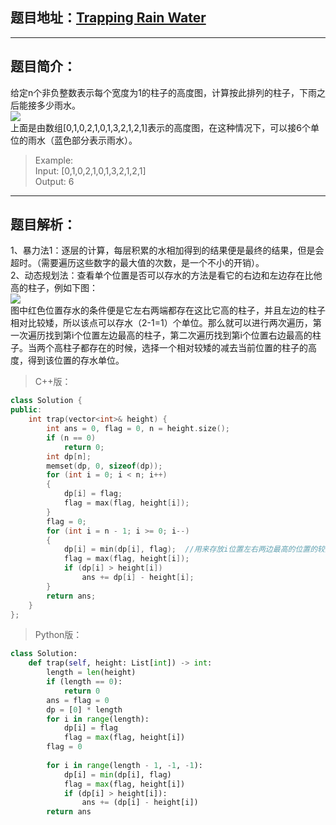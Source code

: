 ## 题目地址：[Trapping Rain Water](https://leetcode.com/problems/trapping-rain-water/)
---
## 题目简介：
给定n个非负整数表示每个宽度为1的柱子的高度图，计算按此排列的柱子，下雨之后能接多少雨水。    
![](https://img-blog.csdnimg.cn/20190410103952296.png?x-oss-process=image/watermark,type_ZmFuZ3poZW5naGVpdGk,shadow_10,text_aHR0cHM6Ly9ibG9nLmNzZG4ubmV0L2NoYW9fc2hpbmU=,size_16,color_FFFFFF,t_70)    
上面是由数组[0,1,0,2,1,0,1,3,2,1,2,1]表示的高度图，在这种情况下，可以接6个单位的雨水（蓝色部分表示雨水）。     

> Example:   
> Input: [0,1,0,2,1,0,1,3,2,1,2,1]   
> Output: 6    

---
## 题目解析：     
1、暴力法1：逐层的计算，每层积累的水相加得到的结果便是最终的结果，但是会超时。（需要遍历这些数字的最大值的次数，是一个不小的开销）。     
2、动态规划法：查看单个位置是否可以存水的方法是看它的右边和左边存在比他高的柱子，例如下图：     
![](https://img-blog.csdnimg.cn/20190410105059401.png?x-oss-process=image/watermark,type_ZmFuZ3poZW5naGVpdGk,shadow_10,text_aHR0cHM6Ly9ibG9nLmNzZG4ubmV0L2NoYW9fc2hpbmU=,size_16,color_FFFFFF,t_70)     
图中红色位置存水的条件便是它左右两端都存在这比它高的柱子，并且左边的柱子相对比较矮，所以该点可以存水（2-1=1）个单位。那么就可以进行两次遍历，第一次遍历找到第i个位置左边最高的柱子，第二次遍历找到第i个位置右边最高的柱子。当两个高柱子都存在的时候，选择一个相对较矮的减去当前位置的柱子的高度，得到该位置的存水单位。         

> C++版：

```c++
class Solution {
public:
    int trap(vector<int>& height) {
        int ans = 0, flag = 0, n = height.size();
        if (n == 0)
            return 0;
        int dp[n];
        memset(dp, 0, sizeof(dp));
        for (int i = 0; i < n; i++) 
        {
            dp[i] = flag;
            flag = max(flag, height[i]);
        }
        flag = 0;
        for (int i = n - 1; i >= 0; i--) 
        {
            dp[i] = min(dp[i], flag);  //用来存放i位置左右两边最高的位置的较矮的高度
            flag = max(flag, height[i]);
            if (dp[i] > height[i])
                ans += dp[i] - height[i];
        }
        return ans;
    }
};
```
>Python版：

```python
class Solution:
    def trap(self, height: List[int]) -> int:
        length = len(height)
        if (length == 0):
            return 0
        ans = flag = 0
        dp = [0] * length
        for i in range(length):
            dp[i] = flag
            flag = max(flag, height[i])
        flag = 0
        
        for i in range(length - 1, -1, -1):
            dp[i] = min(dp[i], flag)
            flag = max(flag, height[i])
            if (dp[i] > height[i]):
                ans += (dp[i] - height[i])
        return ans
```
